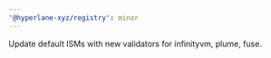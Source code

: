 ```yaml
---
'@hyperlane-xyz/registry': minor
---
```


Update default ISMs with new validators for infinityvm, plume, fuse.
